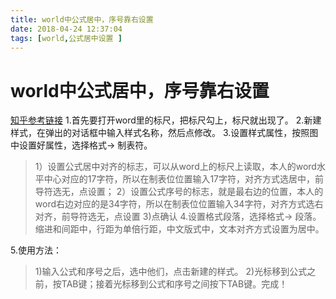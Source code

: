 ```yaml
---
title: world中公式居中，序号靠右设置
date: 2018-04-24 12:37:04
tags: [world,公式居中设置 ]
---
```

#  
<!--more-->

world中公式居中，序号靠右设置
=========

[知乎参考链接](https://www.zhihu.com/question/19689000)
1.首先要打开word里的标尺，把标尺勾上，标尺就出现了。
2.新建样式，在弹出的对话框中输入样式名称，然后点修改。
3.设置样式属性，按照图中设置好属性，选择格式-> 制表符。
  >1）设置公式居中对齐的标志，可以从word上的标尺上读取，本人的word水平中心对应的17字符，所以在制表位位置输入17字符，对齐方式选居中，前导符选无，点设置；
  >2）设置公式序号的标志，就是最右边的位置，本人的word右边对应的是34字符，所以在制表位位置输入34字符，对齐方式选右对齐，前导符选无，点设置
  >3)点确认
4.设置格式段落，选择格式-> 段落。
  > 缩进和间距中，行距为单倍行距，中文版式中，文本对齐方式设置为居中。

5.使用方法：
  > 1)输入公式和序号之后，选中他们，点击新建的样式。
  > 2)光标移到公式之前，按TAB键；接着光标移到公式和序号之间按下TAB键。完成！
